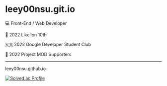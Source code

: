# leey00nsu.git.io
💻 Front-End / Web Developer

🦁 2022 Likelion 10th

🇰🇷 2022 Google Developer Student Club

🍄 2022 Project MOD Supporters

------------------------------

leey00nsu.github.io

[![Solved.ac Profile](http://mazassumnida.wtf/api/v2/generate_badge?boj=leeyoonsu96)](https://solved.ac/leeyoonsu96/)
